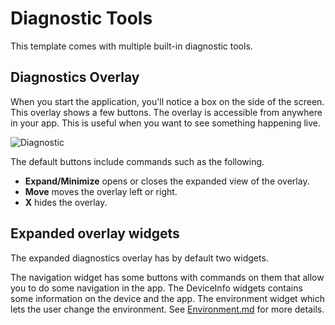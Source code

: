 # Diagnostic Tools

This template comes with multiple built-in diagnostic tools.

## Diagnostics Overlay
When you start the application, you'll notice a box on the side of the screen.
This overlay shows a few buttons.
The overlay is accessible from anywhere in your app.
This is useful when you want to see something happening live.

![Diagnostic](https://github.com/nventive/FlutterApplicationTemplate/assets/90481654/cd481d4b-79c5-4a06-bf2f-dce22e42e8b6)

The default buttons include commands such as the following.
- **Expand/Minimize** opens or closes the expanded view of the overlay.
- **Move** moves the overlay left or right.
- **X** hides the overlay.

## Expanded overlay widgets

The expanded diagnostics overlay has by default two widgets.

The navigation widget has some buttons with commands on them that allow you to do some navigation in the app.
The DeviceInfo widgets contains some information on the device and the app.
The environment widget which lets the user change the environment. See [Environment.md](./Environment.md) for more details.